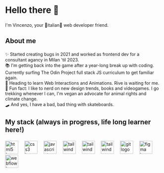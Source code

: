 <h1 align="left">Hello there 👋</h1>

###

<p align="left">I'm Vincenzo, your 🍕italian🤌 web developer friend.</p>

###

<h2 align="left">About me</h2>

###

<p align="left">✨ Started creating bugs in 2021 and worked as frontend dev for a consultant agancy in Milan 'til 2023.  <br>📚 I'm getting back into the game after a year-long break up with coding. Currently surfing The Odin Project full stack JS curriculum to get familiar again. <br>🎯 Heading to learn Web Interactions and Animations. Rive is waiting for me.<br>🎲 Fun fact: I like to nerd on new design trends, books and videogames. I go trekking whenever I can, I'm vegan an advocate for animal rights and climate change. <br> 🛹 And yes, I have a bad, bad thing with skateboards.</p>

###

<h2 align="left">My stack (always in progress, life long learner here!)</h2>

###

<div align="left">
  <img src="https://skillicons.dev/icons?i=html" height="42" alt="html5 logo"  />
  <img width="12" />
  <img src="https://skillicons.dev/icons?i=css" height="42" alt="css3 logo"  />
  <img width="12" />
  <img src="https://skillicons.dev/icons?i=js" height="42" alt="javascript logo"  />
  <img width="12" />
  <img src="https://skillicons.dev/icons?i=react" height="42" alt="tailwindcss logo"  />
  <img width="12" />
  <img src="https://skillicons.dev/icons?i=vite" height="42" alt="tailwindcss logo"  />
  <img width="12" />
  <img src="https://skillicons.dev/icons?i=tailwind" height="42" alt="tailwindcss logo"  />
  <img width="12" />
  <img src="https://skillicons.dev/icons?i=git" height="42" alt="git logo"  />
  <img width="12" />
  <img src="https://skillicons.dev/icons?i=figma" height="42" alt="figma logo"  />
  <img width="12" />
  <img src="https://skillicons.dev/icons?i=webflow" height="42" alt="webflow logo"  />
  <img width="12" />
</div>

###
